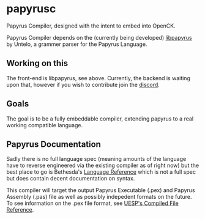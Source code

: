 # papyrusc
Papyrus Compiler, designed with the intent to embed into OpenCK.

Papyrus Compiler depends on the (currently being developed) [libpapyrus](https://github.com/Untelo/libpapyrus) by Untelo, a grammer parser for the Papyrus Language.

## Working on this
The front-end is libpapyrus, see above.
Currently, the backend is waiting upon that, however if you wish to contribute join the [discord](https://discord.gg/VPTPF9).

## Goals

The goal is to be a fully embeddable compiler, extending papyrus to a real working compatible language.

## Papyrus Documentation
Sadly there is no full language spec (meaning amounts of the language have to reverse engineered via the existing compiler as of right now) but the best place to go is Bethesda's [Language Reference](https://www.creationkit.com/index.php?title=Papyrus_Language_Reference) which is not a full spec but does contain decent documentation on syntax.

This compiler will target the output Papyrus Executable (.pex) and Papyrus Assembly (.pas) file as well as possibly indepedent formats on the future. To see information on the .pex file format, see [UESP's Compiled File Reference](https://en.uesp.net/wiki/Tes5Mod:Compiled_Script_File_Format).
